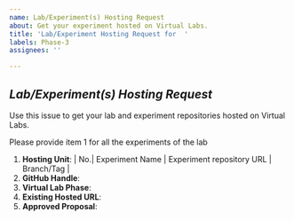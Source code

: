```yaml
---
name: Lab/Experiment(s) Hosting Request
about: Get your experiment hosted on Virtual Labs.
title: 'Lab/Experiment Hosting Request for  '
labels: Phase-3
assignees: ''

---
```


## *Lab/Experiment(s) Hosting Request*
Use this issue to get your lab and experiment repositories hosted on Virtual Labs.

Please provide item 1 for all the experiments of the lab

1. **Hosting Unit**: <!-- repositories must be public -->
| No.| Experiment Name | Experiment repository URL | Branch/Tag |
2. **GitHub Handle**:<!--GitHub handle of the developer -->
3. **Virtual Lab Phase**:<!--Please type 2 if the lab was developed during Virtual Labs Phase 2 OR type 3 if the lab was developed during Virtual Labs Phase 3 -->
4. **Existing Hosted URL**:<!--Please provide the hosted URL link if it is an existing hosted Phase 2 Lab -->
5. **Approved Proposal**:<!--Please attach the PDF of the Approved Proposal to this issue if it is a Phase 3 Lab -->


